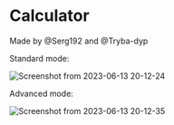 # Calculator
Made by @Serg192 and @Tryba-dyp

Standard mode:

![Screenshot from 2023-06-13 20-12-24](https://github.com/Serg192/Calculator/assets/66135825/bfc6e8b5-451e-4afd-a804-4521648fcec5)

Advanced mode:

![Screenshot from 2023-06-13 20-12-35](https://github.com/Serg192/Calculator/assets/66135825/77273a56-271e-4b39-ad58-ed24979d9e05)
